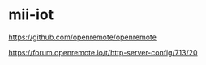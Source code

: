 # mii-iot

https://github.com/openremote/openremote

https://forum.openremote.io/t/http-server-config/713/20
